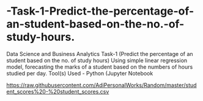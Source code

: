 # -Task-1-Predict-the-percentage-of-an-student-based-on-the-no.-of-study-hours.
Data Science and Business Analytics Task-1 (Predict the percentage of an student based on the no. of study hours) Using simple linear regression model, forecasting the marks of a student based on the numbers of hours studied per day. Tool(s) Used - Python (Jupyter Notebook

https://raw.githubusercontent.com/AdiPersonalWorks/Random/master/student_scores%20-%20student_scores.csv
